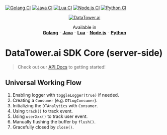 [![Golang CI](https://github.com/datatower-ai/sdk-core-base/actions/workflows/build_pub_golang.yaml/badge.svg?branch=main&event=push)](https://github.com/datatower-ai/sdk-core-base/actions/workflows/build_pub_golang.yaml)
[![Java CI](https://github.com/datatower-ai/sdk-core-base/actions/workflows/build_pub_java.yaml/badge.svg?branch=main&event=push)](https://github.com/datatower-ai/sdk-core-base/actions/workflows/build_pub_java.yaml)
[![Lua CI](https://github.com/datatower-ai/sdk-core-base/actions/workflows/build_pub_lua.yaml/badge.svg?branch=main&event=push)](https://github.com/datatower-ai/sdk-core-base/actions/workflows/build_pub_lua.yaml)
[![Node.js CI](https://github.com/datatower-ai/sdk-core-base/actions/workflows/build_pub_nodejs.yaml/badge.svg?branch=main&event=push)](https://github.com/datatower-ai/sdk-core-base/actions/workflows/build_pub_nodejs.yaml)
[![Python CI](https://github.com/datatower-ai/sdk-core-base/actions/workflows/build_pub_python.yaml/badge.svg?branch=main&event=push)](https://github.com/datatower-ai/sdk-core-base/actions/workflows/build_pub_python.yaml)

<p align="center">
    <a href="https://datatower.ai/" target="_blank">
        <picture>
            <source srcset="https://dash.datatower.ai/logo_v2.png" media="(prefers-color-scheme: dark)">
            <source srcset="https://dash.datatower.ai/logoWhite_v2.png" media="(prefers-color-scheme: light)" >
            <img src="https://dash.datatower.ai/logoWhite_v2.png" alt="DataTower.ai">
        </picture>
    </a>
</p>

<p align="center">
    <span>Available in</span><br />
    <a href="" style="font-weight: bold">Golang</a>
    <span>-</span>
    <a href="" style="font-weight: bold">Java</a>
    <span>-</span>
    <a href="" style="font-weight: bold">Lua</a>
    <span>-</span>
    <a href="" style="font-weight: bold">Node.js</a>
    <span>-</span>
    <a href="" style="font-weight: bold">Python</a>
</p>

# DataTower.ai SDK Core (server-side)

> Check out our [API Docs](https://docs.datatower.ai/docs/wb9UC1) to getting started!

## Universal Working Flow
1. Enabling logger with `toggleLogger(true)` if needed.
2. Creating a `Consumer` (e.g. `DTLogConsumer`). 
3. Initializing the `DTAnalytics` with `Consumer`.
4. Using `track()` to track event. 
5. Using `userXxx()` to track user event. 
6. Manually flushing the buffer by `flush()`. 
7. Gracefully closed by `close()`. 
